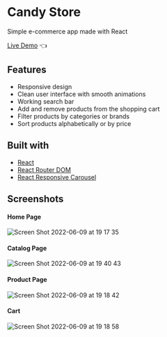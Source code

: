 # Candy Store

Simple e-commerce app made with React

[Live Demo](https://igips.github.io/candy-store/) :point_left:

## Features
* Responsive design
* Clean user interface with smooth animations
* Working search bar
* Add and remove products from the shopping cart
* Filter products by categories or brands
* Sort products alphabetically or by price

## Built with
- [React](https://reactjs.org/)
- [React Router DOM](https://www.npmjs.com/package/react-router-dom)
- [React Responsive Carousel](https://www.npmjs.com/package/react-responsive-carousel)


## Screenshots

#### Home Page
![Screen Shot 2022-06-09 at 19 17 35](https://user-images.githubusercontent.com/33441779/172908696-87dd4870-cd78-4880-b465-1153e837071f.png)

#### Catalog Page
![Screen Shot 2022-06-09 at 19 40 43](https://user-images.githubusercontent.com/33441779/172910223-0965d997-54b7-4cf0-9df4-d739d386e181.png)

#### Product Page
![Screen Shot 2022-06-09 at 19 18 42](https://user-images.githubusercontent.com/33441779/172909203-662ad537-6633-42cd-8a04-1bb8e6f42837.png)

#### Cart
![Screen Shot 2022-06-09 at 19 18 58](https://user-images.githubusercontent.com/33441779/172909262-297c0613-974e-49de-91ae-0b349be19a45.png)


